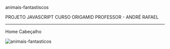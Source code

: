 animais-fantastiscos

PROJETO JAVASCRIPT 
CURSO ORIGAMID
PROFESSOR - ANDRÉ RAFAEL

<hr>

Home
Cabeçalho

![animais-fantasticos](https://user-images.githubusercontent.com/86244795/182687594-3675bd0b-14af-44f1-9612-3837d7c9b656.png)
